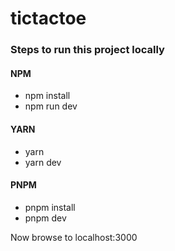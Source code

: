 # tictactoe

### Steps to run this project locally

#### NPM
- npm install
- npm run dev

#### YARN
- yarn
- yarn dev

#### PNPM
- pnpm install
- pnpm dev


Now browse to localhost:3000
